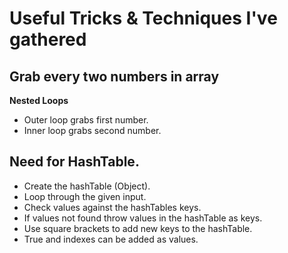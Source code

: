 # Useful Tricks & Techniques I've gathered   

## Grab every two numbers in array

**Nested Loops**
- Outer loop grabs first number.
- Inner loop grabs second number.

## Need for HashTable. 
- Create the hashTable (Object).
- Loop through the given input.
- Check values against the hashTables keys.
- If values not found throw values in the hashTable as keys.
- Use square brackets to add new keys to the hashTable.
- True and indexes can be added as values.